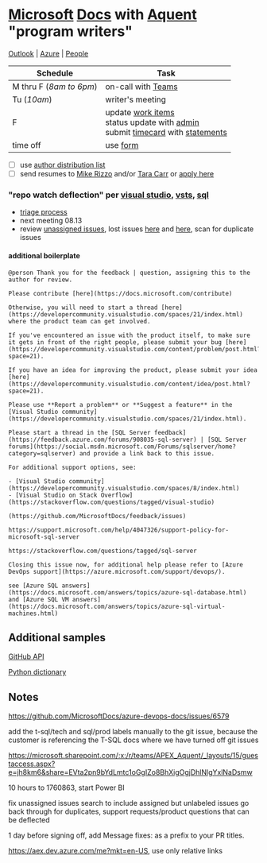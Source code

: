 # [Microsoft](http://www.microsoft.com) [Docs](https://review.docs.microsoft.com/help/?branch=master) with [Aquent](https://my.aquent.com/mat/myaquent?PROC=AWUIDrawMatLogin) "program writers"

[Outlook](https://outlook.office.com/mail/inbox) | [Azure](https://ms.portal.azure.com/#home) | [People](https://repos.opensource.microsoft.com/people?q=)

|Schedule|Task|
|-|-|
|M thru F (*8am to 6pm*)|on-call with [Teams](https://teams.microsoft.com/_#/my/file-recent)|
|Tu (*10am*)|writer's meeting|
|F|update [work items](https://mseng.visualstudio.com/TechnicalContent/_workitems/assignedtome/)<br/>status update with [admin](https://microsoft.sharepoint.com/teams/APEX_Aquent/SitePages/Content%20Development%20Service.aspx)<br/>submit [timecard](https://aquentstudios.robohead.com/login.do#) with [statements](https://online.adp.com/ipay/login.html) |
|time off|use [form](https://docs.google.com/forms/d/e/1FAIpQLSc9AzC1gU1vnGiZYnYE40EAabMVR6AEc8Ell7yQYtTnBE9aPw/viewform)|

- [ ] use [author distribution list](apexauth-int@microsoft.com)
- [ ] send resumes to [Mike Rizzo](mrizzo@aquent.com) and/or [Tara Carr](tcarr@aquent.com) or [apply here](https://my.aquent.com/mat/myaquent?PROC=AWUIDrawJobDesc&postingId=155866)

### "repo watch deflection" per [visual studio](https://github.com/MicrosoftDocs/visualstudio-docs/issues), [vsts](https://github.com/MicrosoftDocs/vsts-docs/issues), [sql](https://github.com/MicrosoftDocs/sql-docs/issues)

- [triage process](https://review.docs.microsoft.com/en-us/help/onboard/github-issues-feedback-triage?branch=master)
- next meeting 08.13
- review [unassigned issues](https://github.com/MicrosoftDocs/azure-devops-docs/issues?q=is%3Aissue+is%3Aopen+no%3Aassignee+sort%3Acreated-asc), lost issues [here](https://github.com/MicrosoftDocs/azure-devops-docs/issues/8264) and [here](https://github.com/MicrosoftDocs/azure-devops-docs/issues/6005), scan for duplicate issues

#### additional boilerplate

```
@person Thank you for the feedback | question, assigning this to the author for review.

Please contribute [here](https://docs.microsoft.com/contribute)

Otherwise, you will need to start a thread [here](https://developercommunity.visualstudio.com/spaces/21/index.html) where the product team can get involved.

If you've encountered an issue with the product itself, to make sure it gets in front of the right people, please submit your bug [here](https://developercommunity.visualstudio.com/content/problem/post.html?space=21).

If you have an idea for improving the product, please submit your idea [here](https://developercommunity.visualstudio.com/content/idea/post.html?space=21).

Please use **Report a problem** or **Suggest a feature** in the [Visual Studio community](https://developercommunity.visualstudio.com/spaces/21/index.html).

Please start a thread in the [SQL Server feedback](https://feedback.azure.com/forums/908035-sql-server) | [SQL Server forums](https://social.msdn.microsoft.com/Forums/sqlserver/home?category=sqlserver) and provide a link back to this issue.

For additional support options, see:

- [Visual Studio community](https://developercommunity.visualstudio.com/spaces/8/index.html)
- [Visual Studio on Stack Overflow](https://stackoverflow.com/questions/tagged/visual-studio)

(https://github.com/MicrosoftDocs/feedback/issues)

https://support.microsoft.com/help/4047326/support-policy-for-microsoft-sql-server

https://stackoverflow.com/questions/tagged/sql-server

Closing this issue now, for additional help please refer to [Azure DevOps support](https://azure.microsoft.com/support/devops/).

see [Azure SQL answers](https://docs.microsoft.com/answers/topics/azure-sql-database.html) and [Azure SQL VM answers](https://docs.microsoft.com/answers/topics/azure-sql-virtual-machines.html)
```

## Additional samples

[GitHub API](https://github.com/msebolt/msebolt.github.io/tree/master/samples/github)

[Python dictionary](https://github.com/msebolt/msebolt.github.io/tree/master/samples/dictionary)

## Notes

https://github.com/MicrosoftDocs/azure-devops-docs/issues/6579

add the t-sql/tech and sql/prod labels manually to the git issue, because the customer is referencing the T-SQL docs where we have turned off git issues

https://microsoft.sharepoint.com/:x:/r/teams/APEX_Aquent/_layouts/15/guestaccess.aspx?e=jh8km6&share=EVta2pn9bYdLmtc1oGgIZo8BhXigOgjDhlNlgYxlNaDsmw

10 hours to 1760863, start Power BI

fix unassigned issues search to include assigned but unlabeled issues 
go back through for duplicates, support requests/product questions that can be deflected

1 day before signing off, add Message fixes: as a prefix to your PR titles.

https://aex.dev.azure.com/me?mkt=en-US, use only relative links
